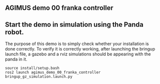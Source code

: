 AGIMUS demo 00 franka controller
--------------------------------

## Start the demo in simulation using the Panda robot.
The purpose of this demo is to simply check whether your installation is done correctly.
To verify it is correctly working, after launching the bringup launch file, a gazebo and a rviz simulations should be appearing with the panda in it.

```
source install/setup.bash
ros2 launch agimus_demo_00_franka_controller bringup_gz_simulation.launch.py
```